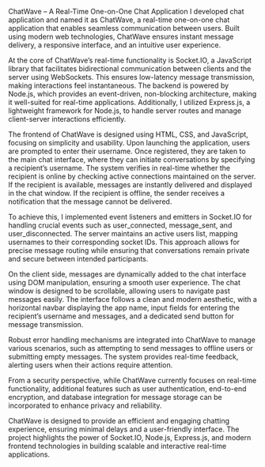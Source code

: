 

ChatWave – A Real-Time One-on-One Chat Application
I developed chat application and named it as ChatWave, a real-time one-on-one chat application that enables seamless communication between users. Built using modern web technologies, ChatWave ensures instant message delivery, a responsive interface, and an intuitive user experience.

At the core of ChatWave’s real-time functionality is Socket.IO, a JavaScript library that facilitates bidirectional communication between clients and the server using WebSockets. This ensures low-latency message transmission, making interactions feel instantaneous. The backend is powered by Node.js, which provides an event-driven, non-blocking architecture, making it well-suited for real-time applications. Additionally, I utilized Express.js, a lightweight framework for Node.js, to handle server routes and manage client-server interactions efficiently.

The frontend of ChatWave is designed using HTML, CSS, and JavaScript, focusing on simplicity and usability. Upon launching the application, users are prompted to enter their username. Once registered, they are taken to the main chat interface, where they can initiate conversations by specifying a recipient’s username. The system verifies in real-time whether the recipient is online by checking active connections maintained on the server. If the recipient is available, messages are instantly delivered and displayed in the chat window. If the recipient is offline, the sender receives a notification that the message cannot be delivered.

To achieve this, I implemented event listeners and emitters in Socket.IO for handling crucial events such as user_connected, message_sent, and user_disconnected. The server maintains an active users list, mapping usernames to their corresponding socket IDs. This approach allows for precise message routing while ensuring that conversations remain private and secure between intended participants.

On the client side, messages are dynamically added to the chat interface using DOM manipulation, ensuring a smooth user experience. The chat window is designed to be scrollable, allowing users to navigate past messages easily. The interface follows a clean and modern aesthetic, with a horizontal navbar displaying the app name, input fields for entering the recipient’s username and messages, and a dedicated send button for message transmission.

Robust error handling mechanisms are integrated into ChatWave to manage various scenarios, such as attempting to send messages to offline users or submitting empty messages. The system provides real-time feedback, alerting users when their actions require attention.

From a security perspective, while ChatWave currently focuses on real-time functionality, additional features such as user authentication, end-to-end encryption, and database integration for message storage can be incorporated to enhance privacy and reliability.

ChatWave is designed to provide an efficient and engaging chatting experience, ensuring minimal delays and a user-friendly interface. The project highlights the power of Socket.IO, Node.js, Express.js, and modern frontend technologies in building scalable and interactive real-time applications.
